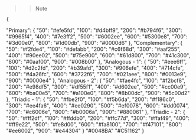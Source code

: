 >> Note

    {
  "Primary": {
    "50": "#efe5fd",
    "100": "#d4bff9",
    "200": "#b794f6",
    "300": "#9965f4",
    "400": "#7e3ff2",
    "500": "#6002ee",
    "600": "#5300e8",
    "700": "#3d00e0",
    "800": "#1d00db",
    "900": "#0000d6"
  },
  "Complementary": {
    "50": "#f2fde4",
    "100": "#defabb",
    "200": "#c6f68d",
    "300": "#aaf255",
    "400": "#90ee02",
    "500": "#75e900",
    "600": "#61d800",
    "700": "#41c300",
    "800": "#0aaf00",
    "900": "#008b00"
  },
  "Analogous - 1": {
    "50": "#eee6ff",
    "100": "#d2c2fd",
    "200": "#b39afd",
    "300": "#906efe",
    "400": "#714cfe",
    "500": "#4a26fc",
    "600": "#3722f6",
    "700": "#021aee",
    "800": "#0013e9",
    "900": "#0000e4"
  },
  "Analogous - 2": {
    "50": "#fae4fc",
    "100": "#f2bcf8",
    "200": "#e98df5",
    "300": "#df55f1",
    "400": "#d602ee",
    "500": "#cc00e9",
    "600": "#ba00e5",
    "700": "#a100e0",
    "800": "#8b00dc",
    "900": "#5c00d2"
  },
  "Triadic - 1": {
    "50": "#fbe2f0",
    "100": "#f5b6da",
    "200": "#f186c0",
    "300": "#ee4fa6",
    "400": "#ee0290",
    "500": "#ef0078",
    "600": "#dd0074",
    "700": "#c6006e",
    "800": "#b0006a",
    "900": "#880061"
  },
  "Triadic - 2": {
    "50": "#fff2df",
    "100": "#ffddb0",
    "200": "#ffc77d",
    "300": "#ffaf49",
    "400": "#ff9e22",
    "500": "#fe8d00",
    "600": "#fa8100",
    "700": "#f47101",
    "800": "#ee6002",
    "900": "#e44304"
  }
  "#0048BA"
  "#C51162"
}
